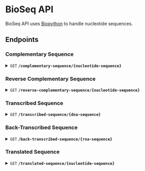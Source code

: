# BioSeq API

BioSeq API uses [Biopython](https://biopython.org/) to handle nucleotide sequences.

## Endpoints

### Complementary Sequence
<details>

<summary><code>GET</code> <code><strong>/complementary-sequence/{nucleotide-sequence}</strong></code></summary>

Accepts a nucleotide sequence and returns a complementary nucleotide sequence.

#### Path parameters

> | Name   |  Type      | Data type      | Description                                          |
> |--------|------------|----------------|------------------------------------------------------|
> | `nucleotide-sequence` |  Required  | String     | Nucleotide sequence to complement              |

#### Example request
> ```js
>  curl -X GET "https://bioseq.xyz/complementary-sequence/AGCCCTCCAGGACAGGCTGCATCAGAAGAGGCCATCAAG"
> ```

#### Example response
> ```json
> {
>     "nucleotide-sequence": "TCGGGAGGTCCTGTCCGACGTAGTCTTCTCCGGTAGTTC"
> }
> ```

#### Response schema

> | Object   |  Type      | Data type      | Description                                          |
> |--------|------------|----------------|------------------------------------------------------|
> | `nucleotide-sequence` |  Required  | String     | Complementary nucleotide sequence       |
</details>

### Reverse Complementary Sequence

<details>
<summary><code>GET</code> <code><strong>/reverse-complementary-sequence/{nucleotide-sequence}</strong></code></summary>

Accepts a nucleotide sequence and returns a reverse complementary nucleotide sequence.

#### Path parameters

> | Name   |  Type      | Data type      | Description                                          |
> |--------|------------|----------------|------------------------------------------------------|
> | `nucleotide-sequence` |  Required  | String     | Nucleotide sequence to reverse-complement      |

#### Example request
> ```js
>  curl -X GET "https://bioseq.xyz/reverse-complementary-sequence/AGCCCTCCAGGACAGGCTGCATCAGAAGAGGCCATCAAG"
> ```

#### Example response
> ```json
> {
>     "nucleotide-sequence": "CTTGATGGCCTCTTCTGATGCAGCCTGTCCTGGAGGGCT"
> }
> ```

#### Response schema

> | Object   |  Type      | Data type      | Description                                          |
> |--------|------------|----------------|------------------------------------------------------|
> | `nucleotide-sequence` |  Required  | String     | Reverse complementary nucleotide sequence      |
</details>

### Transcribed Sequence

<details>
<summary><code>GET</code> <code><strong>/transcribed-sequence/{dna-sequence}</strong></code></summary>

Accepts a DNA sequence and returns a transcribed RNA sequence.

#### Path parameters

> | Name   |  Type      | Data type      | Description                                          |
> |--------|------------|----------------|------------------------------------------------------|
> | `dna-sequence` |  Required  | String     | DNA sequence to transcribe     |

#### Example request
> ```js
>  curl -X GET "https://bioseq.xyz/transcribed-sequence/AGCCCTCCAGGACAGGCTGCATCAGAAGAGGCCATCAAG"
> ```

#### Example response
> ```json
> {
>     "rna-sequence": "AGCCCUCCAGGACAGGCUGCAUCAGAAGAGGCCAUCAAG"
> }
> ```

#### Response schema

> | Object   |  Type      | Data type      | Description                                          |
> |--------|------------|----------------|------------------------------------------------------|
> | `rna-sequence` |  Required  | String     | Transcribed RNA sequence                 |
</details>

### Back-Transcribed Sequence

<details>
<summary><code>GET</code> <code><strong>/back-transcribed-sequence/{rna-sequence}</strong></code></summary>

Accepts an RNA sequence and returns a back-transcribed DNA sequence.

#### Path parameters

> | Name   |  Type      | Data type      | Description                                          |
> |--------|------------|----------------|------------------------------------------------------|
> | `rna-sequence` |  Required  | String     | RNA sequence to back-transcribe                |

#### Example request
> ```js
>  curl -X GET "https://bioseq.xyz/back-transcribed-sequence/AGCCCUCCAGGACAGGCUGCAUCAGAAGAGGCCAUCAAG"
> ```

#### Example response
> ```json
> {
>     "dna-sequence": "AGCCCTCCAGGACAGGCTGCATCAGAAGAGGCCATCAAG"
> }
> ```

#### Response schema

> | Object   |  Type      | Data type      | Description                                          |
> |--------|------------|----------------|------------------------------------------------------|
> | `dna-sequence` |  Required  | String     | Back-transcribed DNA sequence            |
</details>

### Translated Sequence

<details>
<summary><code>GET</code> <code><strong>/translated-sequence/{nucleotide-sequence}</strong></code></summary>

Accepts a nucleotide sequence and returns a translated protein sequence.

#### Path parameters

> | Name   |  Type      | Data type      | Description                                          |
> |--------|------------|----------------|------------------------------------------------------|
> | `nucleotide-sequence` |  Required  | String     | Nucleotide sequence to translate          |

#### Example request
> ```js
>  curl -X GET "https://bioseq.xyz/translated-sequence/AGCCCTCCAGGACAGGCTGCATCAGAAGAGGCCATCAAG"
> ```

#### Example response
> ```json
> {
>     "protein-sequence": "SPPGQAASEEAIK"
> }
> ```

#### Response schema

> | Object   |  Type      | Data type      | Description                                          |
> |--------|------------|----------------|------------------------------------------------------|
> | `protein-sequence` |  Required  | String     | Translated protein sequence        |

</details>
